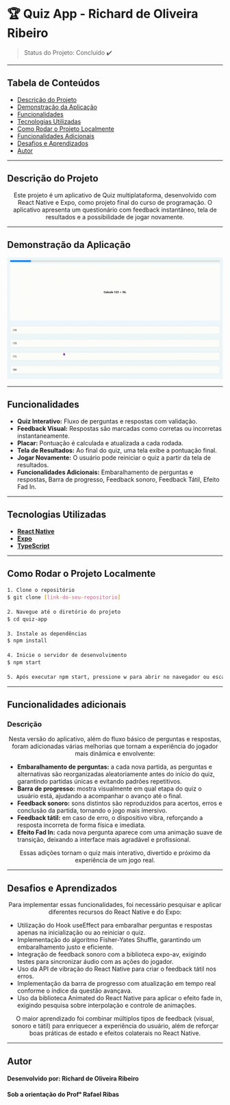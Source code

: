 # 🏆 Quiz App - Richard de Oliveira Ribeiro

> Status do Projeto: Concluído ✔️

---

## Tabela de Conteúdos
* [Descrição do Projeto](#descrição-do-projeto)
* [Demonstração da Aplicação](#demonstração-da-aplicação)
* [Funcionalidades](#funcionalidades)
* [Tecnologias Utilizadas](#tecnologias-utilizadas)
* [Como Rodar o Projeto Localmente](#como-rodar-o-projeto-localmente)
* [Funcionalidades Adicionais](#funcionalidades-adicionais)
* [Desafios e Aprendizados](#desafios-e-aprendizados)
* [Autor](#autor)

---

## Descrição do Projeto
<p align="center">
Este projeto é um aplicativo de Quiz multiplataforma, desenvolvido com React Native e Expo, como projeto final do curso de programação. O aplicativo apresenta um questionário com feedback instantâneo, tela de resultados e a possibilidade de jogar novamente.
</p>

---

## Demonstração da Aplicação
![videoteste](./assets/videos/videoteste.gif)

---

## Funcionalidades

- **Quiz Interativo:** Fluxo de perguntas e respostas com validação.
- **Feedback Visual:** Respostas são marcadas como corretas ou incorretas instantaneamente.
- **Placar:** Pontuação é calculada e atualizada a cada rodada.
- **Tela de Resultados:** Ao final do quiz, uma tela exibe a pontuação final.
- **Jogar Novamente:** O usuário pode reiniciar o quiz a partir da tela de resultados.
- **Funcionalidades Adicionais:** Embaralhamento de perguntas e respostas, Barra de progresso, Feedback sonoro, Feedback Tátil, Efeito Fad In.

---

## Tecnologias Utilizadas

- **[React Native](https://reactnative.dev/)**
- **[Expo](https://expo.dev/)**
- **[TypeScript](https://www.typescriptlang.org/)**

---

## Como Rodar o Projeto Localmente

```bash
1. Clone o repositório
$ git clone [link-do-seu-repositorio]

2. Navegue até o diretório do projeto
$ cd quiz-app

3. Instale as dependências
$ npm install

4. Inicie o servidor de desenvolvimento
$ npm start

5. Após executar npm start, pressione w para abrir no navegador ou escaneie o QR Code com o app Expo Go no seu celular.
```

---

## Funcionalidades adicionais

### Descrição
<p align="center">
Nesta versão do aplicativo, além do fluxo básico de perguntas e respostas, foram adicionadas várias melhorias que tornam a experiência do jogador mais dinâmica e envolvente:
</p>

- **Embaralhamento de perguntas:** a cada nova partida, as perguntas e alternativas são reorganizadas aleatoriamente antes do início do quiz, garantindo partidas únicas e evitando padrões repetitivos.
- **Barra de progresso:** mostra visualmente em qual etapa do quiz o usuário está, ajudando a acompanhar o avanço até o final.
- **Feedback sonoro:** sons distintos são reproduzidos para acertos, erros e conclusão da partida, tornando o jogo mais imersivo.
- **Feedback tátil:** em caso de erro, o dispositivo vibra, reforçando a resposta incorreta de forma física e imediata.
- **Efeito Fad In:** cada nova pergunta aparece com uma animação suave de transição, deixando a interface mais agradável e profissional.

<p align="center">
Essas adições tornam o quiz mais interativo, divertido e próximo da experiência de um jogo real.
</p>

---

## Desafios e Aprendizados

<p align="center">
Para implementar essas funcionalidades, foi necessário pesquisar e aplicar diferentes recursos do React Native e do Expo:
</p>

- Utilização do Hook useEffect para embaralhar perguntas e respostas apenas na inicialização ou ao reiniciar o quiz.
- Implementação do algoritmo Fisher-Yates Shuffle, garantindo um embaralhamento justo e eficiente.
- Integração de feedback sonoro com a biblioteca expo-av, exigindo testes para sincronizar áudio com as ações do jogador.
- Uso da API de vibração do React Native para criar o feedback tátil nos erros.
- Implementação da barra de progresso com atualização em tempo real conforme o índice da questão avançava.
- Uso da biblioteca Animated do React Native para aplicar o efeito fade in, exigindo pesquisa sobre interpolação e controle de animações.

<p align="center">
O maior aprendizado foi combinar múltiplos tipos de feedback (visual, sonoro e tátil) para enriquecer a experiência do usuário, além de reforçar boas práticas de estado e efeitos colaterais no React Native.
</p>

---

## Autor

#### Desenvolvido por: Richard de Oliveira Ribeiro
#### Sob a orientação do Prof° Rafael Ribas